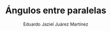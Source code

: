 ---
title: "Ángulos entre paralelas"
year: 2022
thumbnail: "assets/img/Logo.png"
topic: "Geometría"
file: "assets/pdf/Material/Ángulos-entre-paralelas.pdf"
author: "Eduardo Jaziel Juárez Martínez"
level: "Básico"
alttext: "Buen lugar donde comenzar."
---